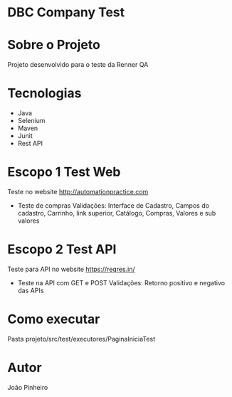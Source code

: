 # DBC Company Test

# Sobre o Projeto
Projeto desenvolvido para o teste da Renner QA

# Tecnologias
- Java
- Selenium
- Maven
- Junit
- Rest API

# Escopo 1 Test Web
Teste no website http://automationpractice.com
- Teste de compras
Validações:
Interface de Cadastro, Campos do cadastro, Carrinho, link superior, Catálogo, Compras, Valores e sub valores

# Escopo 2 Test API
Teste para API no website https://reqres.in/
- Teste na API com GET e POST
Validações:
Retorno positivo e negativo das APIs

# Como executar
Pasta projeto/src/test/executores/PaginaIniciaTest

# Autor
João Pinheiro
